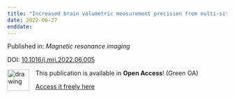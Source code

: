 ```yaml
---
title: "Increased brain volumetric measurement precision from multi-site 3D T1-weighted 3 T magnetic resonance imaging by correcting geometric distortions."
date: 2022-06-27
enddate:
---
```


Published in: *Magnetic resonance imaging*

DOI: [10.1016/j.mri.2022.06.005](https://doi.org/10.1016/j.mri.2022.06.005)

<img src="https://upload.wikimedia.org/wikipedia/commons/thumb/9/90/Open_Access_logo_PLoS_white_green.svg/576px-Open_Access_logo_PLoS_white_green.svg.png" alt="drawing" width="50" align="left"/> &nbsp;&nbsp;&nbsp;This publication is available in **Open Access**! (Green OA)

&nbsp;&nbsp;&nbsp;[Access it freely here](https://doi.org/10.1101/2021.11.29.469919
)

